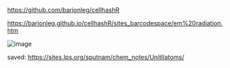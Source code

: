 https://github.com/barionleg/cellhashR

https://barionleg.github.io/cellhashR/sites_barcodespace/em%20radiation.htm

![image](https://github.com/barionleg/cellhashR/assets/102619282/239377f5-3bda-4c19-9e71-4be5f3916d6c)



saved: https://sites.lps.org/sputnam/chem_notes/UnitIIatoms/